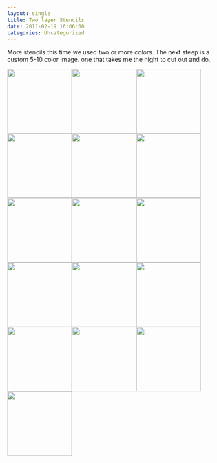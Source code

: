 ```yaml
---
layout: single
title: Two layer Stencils 
date: 2011-02-19 16:06:00
categories: Uncategorized
---
```

More stencils this time we used two or more colors. The next steep is a custom 5-10 color image. one that takes me the night to cut out and do.

<a href="/public/uploads/2011/02/DSC_0158.jpg"><img class="alignnone size-thumbnail wp-image-1312" title="DSC_0158" src="/public/uploads/2011/02/DSC_0158-150x150.jpg" alt="" width="150" height="150" /></a><a href="/public/uploads/2011/02/DSC_0177.jpg"><img class="alignnone size-thumbnail wp-image-1331" title="DSC_0177" src="/public/uploads/2011/02/DSC_0177-150x150.jpg" alt="" width="150" height="150" /></a><a href="/public/uploads/2011/02/DSC_0176.jpg"><img class="alignnone size-thumbnail wp-image-1330" title="DSC_0176" src="/public/uploads/2011/02/DSC_0176-150x150.jpg" alt="" width="150" height="150" /></a><a href="/public/uploads/2011/02/DSC_0175.jpg"><img class="alignnone size-thumbnail wp-image-1329" title="DSC_0175" src="/public/uploads/2011/02/DSC_0175-150x150.jpg" alt="" width="150" height="150" /></a><a href="/public/uploads/2011/02/DSC_0174.jpg"><img class="alignnone size-thumbnail wp-image-1328" title="DSC_0174" src="/public/uploads/2011/02/DSC_0174-150x150.jpg" alt="" width="150" height="150" /></a><a href="/public/uploads/2011/02/DSC_0173.jpg"><img class="alignnone size-thumbnail wp-image-1327" title="DSC_0173" src="/public/uploads/2011/02/DSC_0173-150x150.jpg" alt="" width="150" height="150" /></a><a href="/public/uploads/2011/02/DSC_0172.jpg"><img class="alignnone size-thumbnail wp-image-1326" title="DSC_0172" src="/public/uploads/2011/02/DSC_0172-150x150.jpg" alt="" width="150" height="150" /></a><a href="/public/uploads/2011/02/DSC_0171.jpg"><img class="alignnone size-thumbnail wp-image-1325" title="DSC_0171" src="/public/uploads/2011/02/DSC_0171-150x150.jpg" alt="" width="150" height="150" /></a><a href="/public/uploads/2011/02/DSC_0170.jpg"><img class="alignnone size-thumbnail wp-image-1324" title="DSC_0170" src="/public/uploads/2011/02/DSC_0170-150x150.jpg" alt="" width="150" height="150" /></a><a href="/public/uploads/2011/02/DSC_0168.jpg"><img class="alignnone size-thumbnail wp-image-1322" title="DSC_0168" src="/public/uploads/2011/02/DSC_0168-150x150.jpg" alt="" width="150" height="150" /></a><a href="/public/uploads/2011/02/DSC_0166.jpg"><img class="alignnone size-thumbnail wp-image-1320" title="DSC_0166" src="/public/uploads/2011/02/DSC_0166-150x150.jpg" alt="" width="150" height="150" /></a><a href="/public/uploads/2011/02/DSC_0163.jpg"><img class="alignnone size-thumbnail wp-image-1317" title="DSC_0163" src="/public/uploads/2011/02/DSC_0163-150x150.jpg" alt="" width="150" height="150" /></a><a href="/public/uploads/2011/02/DSC_0162.jpg"><img class="alignnone size-thumbnail wp-image-1316" title="DSC_0162" src="/public/uploads/2011/02/DSC_0162-150x150.jpg" alt="" width="150" height="150" /></a><a href="/public/uploads/2011/02/DSC_0161.jpg"><img class="alignnone size-thumbnail wp-image-1315" title="DSC_0161" src="/public/uploads/2011/02/DSC_0161-150x150.jpg" alt="" width="150" height="150" /></a><a href="/public/uploads/2011/02/DSC_0160.jpg"><img class="alignnone size-thumbnail wp-image-1314" title="DSC_0160" src="/public/uploads/2011/02/DSC_0160-150x150.jpg" alt="" width="150" height="150" /></a><a href="/public/uploads/2011/02/DSC_0158.jpg"><img class="alignnone size-thumbnail wp-image-1312" title="DSC_0158" src="/public/uploads/2011/02/DSC_0158-150x150.jpg" alt="" width="150" height="150" /></a>
